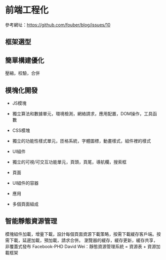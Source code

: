 # 前端工程化
參考網址：https://github.com/fouber/blog/issues/10
## 框架選型
## 簡單構建優化
壓縮，校驗，合併
## 模塊化開發
- JS模塊
 + 獨立算法和數據單元，環境檢測，網絡請求，應用配置，DOM操作，工具函數
- CSS模塊
 + 獨立的功能性樣式單元，匝格系統，字體圖標，動畫樣式，組件裡的樣式
- UI組件
 + 獨立的可視/可交互功能單元，頁頭，頁尾，導航欄，搜索框
- 頁面
 + UI組件的容器
- 應用
 + 多個頁面組成
## 智能靜態資源管理
模塊組件加載，增量下載，設計每個頁面資源下載策略，按需下載緩存客戶端。按需下載，延遲加載，預加載，請求合併。
瀏覽器的緩存，緩存更新，緩存共享，非覆蓋式發布
Facebook-PHD David Wei：靜態資源管理系統 = 資源表 + 資源加載框架